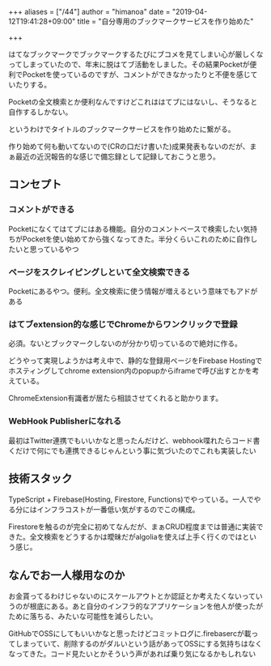+++
aliases = ["/44"]
author = "himanoa"
date = "2019-04-12T19:41:28+09:00"
title = "自分専用のブックマークサービスを作り始めた"

+++

はてなブックマークでブックマークするたびにブコメを見てしまい心が厳しくなってしまっていたので、年末に脱はてブ活動をしました。その結果Pocketが便利でPocketを使っているのですが、コメントができなかったりと不便を感じていたりする。

Pocketの全文検索とか便利なんですけどこれははてブにはないし、そうなると自作するしかない。

というわけでタイトルのブックマークサービスを作り始めたに繋がる。

作り始めて何も動いてないので(CRの口だけ書いた)成果発表もないのだが、まぁ最近の近況報告的な感じで備忘録として記録しておこうと思う。

## コンセプト

### コメントができる

Pocketになくてはてブにはある機能。自分のコメントベースで検索したい気持ちがPocketを使い始めてから強くなってきた。半分くらいこれのために自作したいと思っているやつ

### ページをスクレイピングしといて全文検索できる

Pocketにあるやつ。便利。全文検索に使う情報が増えるという意味でもアドがある

### はてブextension的な感じでChromeからワンクリックで登録

必須。ないとブックマークしないのが分かり切っているので絶対に作る。

どうやって実現しようかは考え中で、静的な登録用ページをFirebase Hostingでホスティングしてchrome extension内のpopupからiframeで呼び出すとかを考えている。

ChromeExtension有識者が居たら相談させてくれると助かります。

### WebHook Publisherになれる

最初はTwitter連携でもいいかなと思ったんだけど、webhook喋れたらコード書くだけで何にでも連携できるじゃんという事に気づいたのでこれも実装したい

## 技術スタック

TypeScript + Firebase(Hosting, Firestore, Functions)でやっている。一人でやる分にはインフラコストが一番低い気がするのでこの構成。

Firestoreを触るのが完全に初めてなんだが、まぁCRUD程度までは普通に実装できた。全文検索をどうするかは曖昧だがalgoliaを使えば上手く行くのではという感じ。

## なんでお一人様用なのか

お金貰ってるわけじゃないのにスケールアウトとか認証とか考えたくないっていうのが根底にある。あと自分のインフラ的なアプリケーションを他人が使ったがために落ちる、みたいな可能性を減らしたい。

GitHubでOSSにしてもいいかなと思ったけどコミットログに.firebasercが載ってしまっていて、削除するのがダルいという話があってOSSにする気持ちはなくなってきた。コード見たいとかそういう声があれば乗り気になるかもしれない

